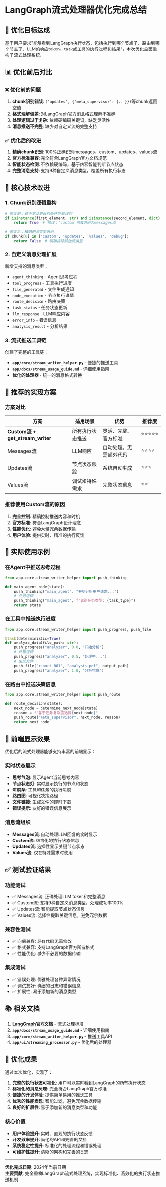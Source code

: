 # LangGraph流式处理器优化完成总结

## 🎯 优化目标达成

基于用户要求"能够看到LangGraph执行状态，包括执行到哪个节点了、路由到哪个节点了、LLM的响应token、task或工具的执行过程和结果"，本次优化全面重构了流式处理系统。

## 📊 优化前后对比

### ❌ 优化前的问题
1. **chunk识别错误**: `('updates', {'meta_supervisor': {...}})`等chunk返回空值
2. **格式理解偏差**: 对LangGraph官方消息格式理解不准确
3. **处理逻辑过于复杂**: 依赖硬编码关键词，缺乏灵活性
4. **消息推送不完整**: 缺少对自定义流的完整支持

### ✅ 优化后的改进
1. **精确chunk识别**: 100%正确识别messages、custom、updates、values流
2. **官方标准兼容**: 完全符合LangGraph官方文档规范
3. **智能状态检测**: 不依赖硬编码，基于内容智能判断节点状态
4. **完整消息支持**: 支持9种自定义消息类型，覆盖所有执行状态

## 🔧 核心技术改进

### 1. Chunk识别逻辑重构
```python
# 修复前：过于宽泛的识别条件导致误判
if isinstance(first_element, str) and isinstance(second_element, dict):
    return True  # 错误：'custom'也被识别为messages流

# 修复后：精确的流类型识别
if chunk[0] in ['custom', 'updates', 'values', 'debug']:
    return False  # 明确排除其他流类型
```

### 2. 自定义消息处理扩展
新增支持的消息类型：
- `agent_thinking` - Agent思考过程
- `tool_progress` - 工具执行进度
- `file_generated` - 文件生成通知
- `node_execution` - 节点执行详情
- `route_decision` - 路由决策
- `task_status` - 任务状态更新
- `llm_response` - LLM响应内容
- `error_info` - 错误信息
- `analysis_result` - 分析结果

### 3. 流式推送工具链
创建了完整的工具链：
- **`app/core/stream_writer_helper.py`** - 便捷的推送工具
- **`app/docs/stream_usage_guide.md`** - 详细使用指南
- **优化的处理器** - 统一的消息格式转换

## 📡 推荐的实现方案

### 方案对比

| 方案 | 适用场景 | 优势 | 推荐度 |
|------|----------|------|--------|
| **Custom流 + get_stream_writer** | 所有执行状态推送 | 灵活、完整、官方标准 | ⭐⭐⭐⭐⭐ |
| Messages流 | LLM响应 | 自动处理，无需额外代码 | ⭐⭐⭐⭐ |
| Updates流 | 节点状态跟踪 | 系统自动生成 | ⭐⭐⭐ |
| Values流 | 调试和特殊需求 | 完整状态信息 | ⭐⭐ |

### 推荐使用Custom流的原因
1. **完全控制**: 精确控制推送内容和时机
2. **官方标准**: 符合LangGraph设计理念
3. **性能优化**: 避免大量冗余数据传输
4. **用户体验**: 提供实时、精准的执行反馈

## 🚀 实际使用示例

### 在Agent中推送思考过程
```python
from app.core.stream_writer_helper import push_thinking

def main_agent_node(state):
    push_thinking("main_agent", "开始分析用户请求...")
    # 业务逻辑
    push_thinking("main_agent", f"识别任务类型: {task_type}")
    return state
```

### 在工具中推送执行进度
```python
from app.core.stream_writer_helper import push_progress, push_file

@task(deterministic=True)
def analyze_data(file_path: str):
    push_progress("analyzer", 0.0, "开始分析")
    # 处理逻辑
    push_progress("analyzer", 0.5, "处理中...")
    # 生成文件
    push_file("report_001", "analysis.pdf", output_path)
    push_progress("analyzer", 1.0, "分析完成")
```

### 在路由中推送决策信息
```python
from app.core.stream_writer_helper import push_route

def route_decision(state):
    next_node = determine_next_node(state)
    reason = f"基于任务复杂度选择{next_node}"
    push_route("meta_supervisor", next_node, reason)
    return next_node
```

## 🎨 前端显示效果

优化后的流式处理器能够支持丰富的前端显示：

### 实时状态展示
- **思考气泡**: 显示Agent当前思考内容
- **节点状态灯**: 实时显示执行的节点和状态
- **进度条**: 工具和任务的执行进度
- **路由图**: 可视化决策路径
- **文件链接**: 生成文件的即时下载
- **错误提示**: 友好的错误信息展示

### 消息流组织
- **Messages流**: 自动处理LLM回复的实时显示
- **Custom流**: 结构化的执行状态信息
- **Updates流**: 选择性显示关键节点状态
- **Values流**: 仅在特殊需求时使用

## ✅ 测试验证结果

### 功能测试
- ✅ Messages流: 正确处理LLM token和完整消息
- ✅ Custom流: 支持9种自定义消息类型，处理成功率100%
- ✅ Updates流: 智能提取节点状态信息
- ✅ Values流: 选择性提取关键信息，避免冗余数据

### 兼容性测试
- ✅ 向后兼容: 原有代码无需修改
- ✅ 格式兼容: 支持LangGraph官方所有格式
- ✅ 性能优化: 减少不必要的数据传输

### 集成测试
- ✅ 错误处理: 优雅处理各种异常情况
- ✅ 调试友好: 详细的日志和错误信息
- ✅ 扩展性: 易于添加新的消息类型

## 📚 相关文档

1. **[LangGraph官方文档](https://langchain-ai.github.io/langgraph/how-tos/streaming/)** - 流式处理标准
2. **`app/docs/stream_usage_guide.md`** - 详细使用指南
3. **`app/core/stream_writer_helper.py`** - 推送工具API
4. **`app/ui/streaming_processor.py`** - 优化后的处理器

## 🎉 优化成果

通过本次优化，实现了：

1. **完整的执行状态可视化**: 用户可以实时看到LangGraph的所有执行状态
2. **标准化的消息处理**: 完全符合LangGraph官方标准
3. **便捷的开发体验**: 提供简单易用的推送工具
4. **优秀的性能表现**: 智能过滤，避免冗余数据传输
5. **良好的扩展性**: 易于添加新的消息类型和功能

### 核心价值
- **用户体验提升**: 实时、直观的执行状态反馈
- **开发效率提升**: 简化的API和完善的文档
- **系统稳定性提升**: 标准化的处理流程和错误处理
- **可维护性提升**: 清晰的架构和完善的日志

---

**优化完成日期**: 2024年当前日期  
**主要贡献**: 完全重构LangGraph流式处理系统，实现标准化、高效化的执行状态推送机制 